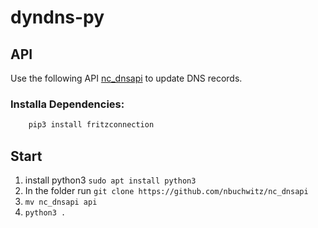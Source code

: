 # dyndns-py

## API

Use the following API [nc_dnsapi](https://github.com/nbuchwitz/nc_dnsapi) to update DNS records.

### Installa Dependencies:

```sh
    pip3 install fritzconnection
```

## Start

1. install python3 `sudo apt install python3`
1. In the folder run `git clone https://github.com/nbuchwitz/nc_dnsapi`
1. `mv nc_dnsapi api`
1. `python3 .`
